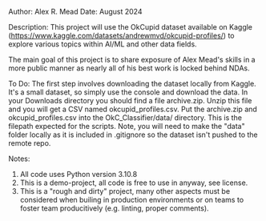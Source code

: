 Author: Alex R. Mead
Date: August 2024

Description:
This project will use the OkCupid dataset available on
Kaggle (https://www.kaggle.com/datasets/andrewmvd/okcupid-profiles/) to
explore various topics within AI/ML and other data fields. 

The main goal of this project is to share exposure of Alex Mead's skills
in a more public manner as nearly all of his best work is locked behind NDAs.

To Do:
The first step involves downloading the dataset locally from Kaggle. It's 
a small dataset, so simply use the console and download the data. In 
your Downloads directory you should find a file archive.zip. Unzip this 
file and you will get a CSV named okcupid_profiles.csv. Put the archive.zip and 
okcupid_profiles.csv into the OkC_Classifier/data/ directory. This is the 
filepath expected for the scripts. Note, you will need to make the "data"
folder locally as it is included in .gitignore so the dataset isn't pushed
to the remote repo.

Notes:
1) All code uses Python version 3.10.8
2) This is a demo-project, all code is free to use in anyway, see license. 
3) This is a "rough and dirty" project, many other aspects must be considered
    when builing in production environments or on teams to foster team
    producitively (e.g. linting, proper comments).



